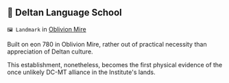 ## 💬 Deltan Language School

`🖼️ Landmark` in [Oblivion Mire](<https://zeithalt.github.io/r/oblivion_mire.html>)

Built on eon 780 in Oblivion Mire, rather out of practical necessity than appreciation of Deltan culture.

This establishment, nonetheless, becomes the first physical evidence of the once unlikely DC-MT alliance in the Institute's lands.

